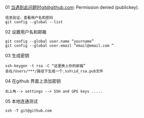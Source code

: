 01 当遇到此问题时git@github.com: Permission denied (publickey). 
    
    信息验证，查看用户名和密码
    git config --global --list
02 设置用户名和邮箱
    
    git config --global user.name “yourname”
    git config --global user.email “email@email.com ”
03 生成密钥 
    
    ssh-keygen -t rsa -C “这里换上你的邮箱”
    会在/Users/***/路径下生成一个.ssh\id_rsa.pub文件

04  在github 界面上添加密钥

    右上角--> settings --> SSH and GPG keys .....

05 本地连通测试
    
    ssh -T git@github.com 

